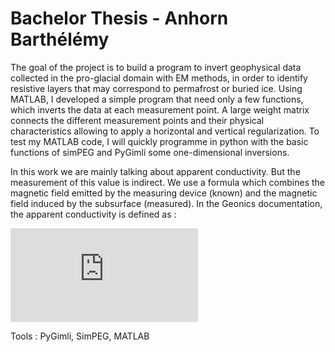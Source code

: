 # Bachelor Thesis - Anhorn Barthélémy

The goal of the project is to build a program to invert geophysical data collected in the pro-glacial domain with EM methods, in order to identify resistive layers that may correspond to permafrost or buried ice. Using MATLAB, I developed a simple program that need only a few functions, which inverts the data at each measurement point. A large weight matrix connects the different measurement points and their physical characteristics allowing to apply a horizontal and vertical regularization. To test my MATLAB code, I will quickly programme in python with the basic functions of simPEG and PyGimli some one-dimensional inversions. 

In this work we are mainly talking about apparent conductivity. But the measurement of this value is indirect. We use a formula which combines the magnetic field emitted by the measuring device (known) and the magnetic field induced by the subsurface (measured). In the Geonics documentation, the apparent conductivity is defined as :

![sigma_a equation](https://latex.codecogs.com/gif.latex?%5Csigma_a%20%3D%20%5Cfrac%7B4%7D%7B%5Comega%20%5Cmu_0%20s%5E2%7D%20%5Cfrac%7BH_s%7D%7BH_p%7D)

Tools : PyGimli, SimPEG, MATLAB
